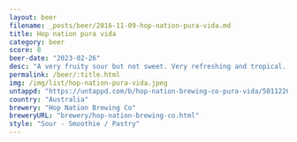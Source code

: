 ```yaml
---
layout: beer
filename: _posts/beer/2016-11-09-hop-nation-pura-vida.md
title: Hop nation pura vida
category: beer
score: 8
beer-date: "2023-02-26"
desc: "A very fruity sour but not sweet. Very refreshing and tropical. Would go nicely on a beach. I went through this rather quick"
permalink: /beer/:title.html
img: /img/list/hop-nation-pura-vida.jpeg
untappd: "https://untappd.com/b/hop-nation-brewing-co-pura-vida/5011226"
country: "Australia"
brewery: "Hop Nation Brewing Co"
breweryURL: "brewery/hop-nation-brewing-co.html"
style: "Sour - Smoothie / Pastry"
---
```

